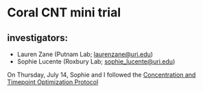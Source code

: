 # Coral CNT mini trial

## investigators:
* Lauren Zane (Putnam Lab; laurenzane@uri.edu)
* Sophie Lucente (Roxbury Lab; sophie_lucente@uri.edu)

On Thursday, July 14, Sophie and I followed the [Concentration and Timepoint Optimization Protocol](https://github.com/hputnam/Coral_CNT/blob/main/Protocols/CNT-exposure-overview.md)
